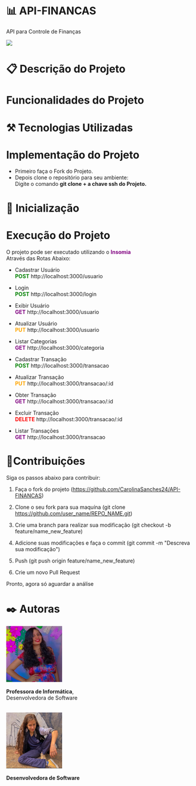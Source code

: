 # :bar_chart: API-FINANCAS

API para Controle de Finanças

<img src="https://hubbseguros.com.br/wp-content/uploads/2020/04/blog-2-financas.png">

# :clipboard: Descrição do Projeto

# Funcionalidades do Projeto

# :hammer_and_pick: Tecnologias Utilizadas


# Implementação do Projeto
- Primeiro faça o Fork do Projeto.
-  Depois clone o repositório para seu ambiente:<br>
  Digite o comando <strong>git clone + a chave ssh do Projeto.</strong>

# 🚀 Inicialização

# Execução do Projeto

O projeto pode ser executado utilizando o <strong style ="color:purple">Insomia</strong>
<br> Através das Rotas Abaixo:

- Cadastrar Usuário
  <br>
  <strong style="color:green">POST</strong>
  http://localhost:3000/usuario

- Login
  <br>
  <strong style="color:green">POST</strong>
  http://localhost:3000/login

- Exibir Usuário
  <br>
  <strong style="color:purple">GET</strong>
  http://localhost:3000/usuario
- Atualizar Usuário
  <br>
  <strong style="color:orange">PUT</strong>
  http://localhost:3000/usuario
- Listar Categorias
  <br>
  <strong style="color:purple">GET</strong>
  http://localhost:3000/categoria
- Cadastrar Transação
  <br>
  <strong style="color:green">POST</strong>
  http://localhost:3000/transacao
- Atualizar Transação
  <br>
  <strong style="color:orange">PUT</strong>
  http://localhost:3000/transacao/:id
- Obter Transação
  <br>
  <strong style="color:purple">GET</strong>
  http://localhost:3000/transacao/:id
- Excluir Transação
  <br>
  <strong style="color:red">DELETE</strong>
  http://localhost:3000/transacao/:id
- Listar Transações
  <br>
  <strong style="color:purple">GET</strong>
  http://localhost:3000/transacao

# 🤝Contribuições

Siga os passos abaixo para contribuir:

1. Faça o fork do projeto (https://github.com/CarolinaSanches24/API-FINANCAS)

2. Clone o seu fork para sua maquína (git clone https://github.com/user_name/REPO_NAME.git)

3. Crie uma branch para realizar sua modificação (git checkout -b feature/name_new_feature)

4. Adicione suas modificações e faça o commit (git commit -m "Descreva sua modificação")

5. Push (git push origin feature/name_new_feature)

6. Crie um novo Pull Request

Pronto, agora só aguardar a análise

# :black_nib: Autoras

<img src="./img/Carolina Sanches Moraes .png" width="150px" height="150px">
<p class = "descricao_carol"><b>Professora de Informática</b>, <br>
Desenvolvedora de Software</p>
<br>

<img src="./img/Eduarda Menegueli Souza.png" width="150px" height="150px">
<p><b>
Desenvolvedora de Software</b></p>
